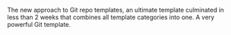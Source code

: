 The new approach to Git repo templates, an ultimate template culminated in less than 2 weeks that combines all template categories into one. A very powerful Git template.

